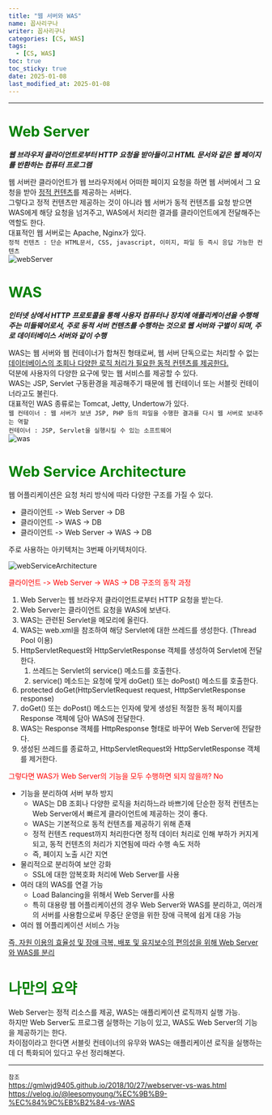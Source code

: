 ```yaml
---
title: "웹 서버와 WAS"
name: 꼽사리구나
writer: 꼽사리구나
categories: [CS, WAS]
tags:
  - [CS, WAS]
toc: true
toc_sticky: true
date: 2025-01-08
last_modified_at: 2025-01-08
---
```


------------------------------------------------------------------------------------------------------------------------------------------------

# <span style="color:green">Web Server</span>
***웹 브라우저 클라이언트로부터 HTTP 요청을 받아들이고 HTML 문서와 같은 웹 페이지를 반환하는 컴퓨터 프로그램***  

웹 서버란 클라이언트가 웹 브라우저에서 어떠한 페이지 요청을 하면 웹 서버에서 그 요청을 받아 <u>정적 컨텐츠</u>를 제공하는 서버다.  
그렇다고 정적 컨텐츠만 제공하는 것이 아니라 웹 서버가 동적 컨텐츠를 요청 받으면 WAS에게 해당 요청을 넘겨주고, WAS에서 처리한 결과를
클라이언트에게 전달해주는 역할도 한다.  
대표적인 웹 서버로는 Apache, Nginx가 있다.  
```정적 컨텐츠 : 단순 HTML문서, CSS, javascript, 이미지, 파일 등 즉시 응답 가능한 컨텐츠```  
![webServer](https://github.com/user-attachments/assets/867b053a-7ead-43df-a8d5-2ba3a4687040)


# <span style="color:green">WAS</span>
***인터넷 상에서 HTTP 프로토콜을 통해 사용자 컴퓨터나 장치에 애플리케이션을 수행해주는 미들웨어로서, 주로 동적 서버 컨텐츠를 수행하는 것으로 웹 서버와 구별이 되며, 주로 데이터베이스 서버와 같이 수행***  

WAS는 웹 서버와 웹 컨테이너가 합쳐진 형태로써, 웹 서버 단독으로는 처리할 수 없는 <u>데이터베이스의 조회나 다양한 로직 처리가 필요한 동적 컨텐츠를 제공한다.</u>  
덕분에 사용자의 다양한 요구에 맞는 웹 서비스를 제공할 수 있다.  
WAS는 JSP, Servlet 구동환경을 제공해주기 때문에 웹 컨테이너 또는 서블릿 컨테이너라고도 불린다.  
대표적인 WAS 종류로는 Tomcat, Jetty, Undertow가 있다.  
```웹 컨테이너 : 웹 서버가 보낸 JSP, PHP 등의 파일을 수행한 결과를 다시 웹 서버로 보내주는 역할```  
```컨테이너 : JSP, Servlet을 실행시킬 수 있는 소프트웨어```  
![was](https://github.com/user-attachments/assets/838266f9-b40d-4088-a5cd-94c5e5ff45cb)  


# <span style="color:green">Web Service Architecture</span>
웹 어플리케이션은 요청 처리 방식에 따라 다양한 구조를 가질 수 있다.  

- 클라이언트 -> Web Server -> DB
- 클라이언트 -> WAS -> DB
- 클라이언트 -> Web Server -> WAS -> DB 
  
주로 사용하는 아키텍처는 3번째 아키텍처이다.  

![webServiceArchitecture](https://github.com/user-attachments/assets/816e3fad-43b8-44d5-bef1-4c110ba55064)  

<span style="color:red">클라이언트 -> Web Server -> WAS -> DB 구조의 동작 과정</span>  

1. Web Server는 웹 브라우저 클라이언트로부터 HTTP 요청을 받는다.
2. Web Server는 클라이언트 요청을 WAS에 보낸다.
3. WAS는 관련된 Servlet을 메모리에 올린다.
4. WAS는 web.xml을 참조하여 해당 Servlet에 대한 쓰레드를 생성한다. (Thread Pool 이용)
5. HttpServletRequest와 HttpServletResponse 객체를 생성하여 Servlet에 전달한다.
   1. 쓰레드는 Servlet의 service() 메소드를 호출한다.
   2. service() 메소드는 요청에 맞게 doGet() 또는 doPost() 메소드를 호출한다.
6. protected doGet(HttpServletRequest request, HttpServletResponse response)
7. doGet() 또는 doPost() 메소드는 인자에 맞게 생성된 적절한 동적 페이지를 Response 객체에 담아 WAS에 전달한다.
8. WAS는 Response 객체를 HttpResponse 형태로 바꾸어 Web Server에 전달한다.
9. 생성된 쓰레드를 종료하고, HttpServletRequest와 HttpServletResponse 객체를 제거한다.


<span style="color:red">그렇다면 WAS가 Web Server의 기능을 모두 수행하면 되지 않을까? No</span>  

- 기능을 분리하여 서버 부하 방지
  - WAS는 DB 조회나 다양한 로직을 처리하느라 바쁘기에 단순한 정적 컨텐츠는 Web Server에서 빠르게 클라이언트에 제공하는 것이 좋다.
  - WAS는 기본적으로 동적 컨텐츠를 제공하기 위해 존재
  - 정적 컨텐츠 request까지 처리한다면 정적 데이터 처리로 인해 부하가 커지게 되고, 동적 컨텐츠의 처리가 지연됨에 따라 수행 속도 저하
  - 즉, 페이지 노출 시간 지연
- 물리적으로 분리하여 보안 강화
  - SSL에 대한 암복호화 처리에 Web Server를 사용
- 여러 대의 WAS를 연결 가능
  - Load Balancing을 위해서 Web Server를 사용
  - 특히 대용량 웹 어플리케이션의 경우 Web Server와 WAS를 분리하고, 여러개의 서버를 사용함으로써 무중단 운영을 위한 장애 극복에 쉽게 대응 가능
- 여러 웹 어플리케이션 서비스 가능

<u>즉, 자원 이용의 효율성 및 장애 극복, 배포 및 유지보수의 편의성을 위해 Web Server와 WAS를 분리</u>  


# <span style="color:green">나만의 요약</span>
Web Server는 정적 리소스를 제공, WAS는 애플리케이션 로직까지 실행 가능.  
하지만 Web Server도 프로그램 실행하는 기능이 있고, WAS도 Web Server의 기능을 제공하기는 한다.  
차이점이라고 한다면 서블릿 컨테이너의 유무와 WAS는 애플리케이션 로직을 실행하는데 더 특화되어 있다고 우선 정리해본다.  


-----------------------------------------------------------------------------------------------------------------------------------------------


```참조```  
<https://gmlwjd9405.github.io/2018/10/27/webserver-vs-was.html>  
<https://velog.io/@leesomyoung/%EC%9B%B9-%EC%84%9C%EB%B2%84-vs-WAS>